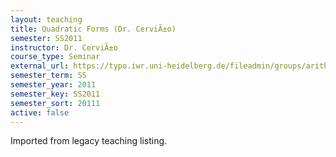 ```yaml
---
layout: teaching
title: Quadratic Forms (Dr. CerviÃ±o)
semester: SS2011
instructor: Dr. CerviÃ±o
course_type: Seminar
external_url: https://typo.iwr.uni-heidelberg.de/fileadmin/groups/arithgeo/templates/data/Seminare/qF_Programm_SS2011.pdf
semester_term: SS
semester_year: 2011
semester_key: SS2011
semester_sort: 20111
active: false
---
```

Imported from legacy teaching listing.
